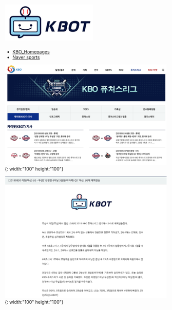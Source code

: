 #  <img src="./img/logo.png" alt="logo" style="zoom:50%;" />

- [KBO_Homepages](https://www.koreabaseball.com/Futures/KBot/List.aspx)
- [Naver sports](https://sports.news.naver.com/kbaseball/club/postList.nhn?expertId=515&page=2)

![screensh](./img/KBO_Homepage.png){: width:"100" height:"100"}

![screensh](./img/articles.png){: width:"100" height:"100"}

